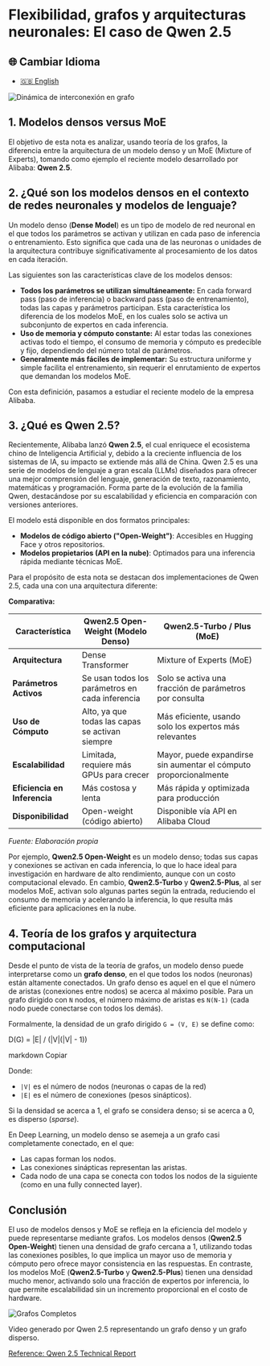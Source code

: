# Flexibilidad, grafos y arquitecturas neuronales: El caso de Qwen 2.5

## 🌐 Cambiar Idioma

- [🇬🇧 English](https://economiayetica.blogspot.com/2025/02/flexibilidad-grafos-y-arquitecturas_53.html)

![Dinámica de interconexión en grafo](https://blogger.googleusercontent.com/img/b/R29vZ2xl/AVvXsEjSYT6N1_pzDA51MbYvty-gvmgWYJlURfTt9v4j0CA7BczoFvUlDhyRh6iDGPqdiwtpahph-xfhazwaLseSi9s5qGSOG0V09mkbGN4DzKBbNu629SGKItVLhenap6ti-05iPHMDGyfoRqqPII6n4gvXnriXBpIGRG7xiBnSh-otknyziZkqbHNc20BKc9g/s320/20250202_0545_Graph%20Interconnection%20Dynamics_simple_compose_01jk2xbw1vf8tr5vqecyrwf70y.gif)



## 1. Modelos densos versus MoE

El objetivo de esta nota es analizar, usando teoría de los grafos, la diferencia entre la arquitectura de un modelo denso y un MoE (Mixture of Experts), tomando como ejemplo el reciente modelo desarrollado por Alibaba: **Qwen 2.5**.

## 2. ¿Qué son los modelos densos en el contexto de redes neuronales y modelos de lenguaje?

Un modelo denso (**Dense Model**) es un tipo de modelo de red neuronal en el que todos los parámetros se activan y utilizan en cada paso de inferencia o entrenamiento. Esto significa que cada una de las neuronas o unidades de la arquitectura contribuye significativamente al procesamiento de los datos en cada iteración.

Las siguientes son las características clave de los modelos densos:

- **Todos los parámetros se utilizan simultáneamente:** En cada forward pass (paso de inferencia) o backward pass (paso de entrenamiento), todas las capas y parámetros participan. Esta característica los diferencia de los modelos MoE, en los cuales solo se activa un subconjunto de expertos en cada inferencia.
- **Uso de memoria y cómputo constante:** Al estar todas las conexiones activas todo el tiempo, el consumo de memoria y cómputo es predecible y fijo, dependiendo del número total de parámetros.
- **Generalmente más fáciles de implementar:** Su estructura uniforme y simple facilita el entrenamiento, sin requerir el enrutamiento de expertos que demandan los modelos MoE.

Con esta definición, pasamos a estudiar el reciente modelo de la empresa Alibaba.

## 3. ¿Qué es Qwen 2.5?

Recientemente, Alibaba lanzó **Qwen 2.5**, el cual enriquece el ecosistema chino de Inteligencia Artificial y, debido a la creciente influencia de los sistemas de IA, su impacto se extiende más allá de China. Qwen 2.5 es una serie de modelos de lenguaje a gran escala (LLMs) diseñados para ofrecer una mejor comprensión del lenguaje, generación de texto, razonamiento, matemáticas y programación. Forma parte de la evolución de la familia Qwen, destacándose por su escalabilidad y eficiencia en comparación con versiones anteriores.

El modelo está disponible en dos formatos principales:

- **Modelos de código abierto ("Open-Weight")**: Accesibles en Hugging Face y otros repositorios.
- **Modelos propietarios (API en la nube)**: Optimados para una inferencia rápida mediante técnicas MoE.

Para el propósito de esta nota se destacan dos implementaciones de Qwen 2.5, cada una con una arquitectura diferente:

**Comparativa:**

| Característica             | Qwen2.5 Open-Weight (Modelo Denso)                | Qwen2.5-Turbo / Plus (MoE)                                           |
|----------------------------|---------------------------------------------------|----------------------------------------------------------------------|
| **Arquitectura**           | Dense Transformer                                 | Mixture of Experts (MoE)                                             |
| **Parámetros Activos**     | Se usan todos los parámetros en cada inferencia   | Solo se activa una fracción de parámetros por consulta               |
| **Uso de Cómputo**         | Alto, ya que todas las capas se activan siempre   | Más eficiente, usando solo los expertos más relevantes               |
| **Escalabilidad**          | Limitada, requiere más GPUs para crecer           | Mayor, puede expandirse sin aumentar el cómputo proporcionalmente      |
| **Eficiencia en Inferencia** | Más costosa y lenta                             | Más rápida y optimizada para producción                              |
| **Disponibilidad**         | Open-weight (código abierto)                      | Disponible vía API en Alibaba Cloud                                  |

*Fuente: Elaboración propia*

Por ejemplo, **Qwen2.5 Open-Weight** es un modelo denso; todas sus capas y conexiones se activan en cada inferencia, lo que lo hace ideal para investigación en hardware de alto rendimiento, aunque con un costo computacional elevado. En cambio, **Qwen2.5-Turbo** y **Qwen2.5-Plus**, al ser modelos MoE, activan solo algunas partes según la entrada, reduciendo el consumo de memoria y acelerando la inferencia, lo que resulta más eficiente para aplicaciones en la nube.

## 4. Teoría de los grafos y arquitectura computacional

Desde el punto de vista de la teoría de grafos, un modelo denso puede interpretarse como un **grafo denso**, en el que todos los nodos (neuronas) están altamente conectados. Un grafo denso es aquel en el que el número de aristas (conexiones entre nodos) se acerca al máximo posible. Para un grafo dirigido con `N` nodos, el número máximo de aristas es `N(N-1)` (cada nodo puede conectarse con todos los demás).

Formalmente, la densidad de un grafo dirigido `G = (V, E)` se define como:

D(G) = |E| / (|V|(|V| - 1))

markdown
Copiar

Donde:
- `|V|` es el número de nodos (neuronas o capas de la red)
- `|E|` es el número de conexiones (pesos sinápticos).

Si la densidad se acerca a 1, el grafo se considera denso; si se acerca a 0, es disperso (*sparse*).

En Deep Learning, un modelo denso se asemeja a un grafo casi completamente conectado, en el que:
- Las capas forman los nodos.
- Las conexiones sinápticas representan las aristas.
- Cada nodo de una capa se conecta con todos los nodos de la siguiente (como en una fully connected layer).

## Conclusión

El uso de modelos densos y MoE se refleja en la eficiencia del modelo y puede representarse mediante grafos. Los modelos densos (**Qwen2.5 Open-Weight**) tienen una densidad de grafo cercana a 1, utilizando todas las conexiones posibles, lo que implica un mayor uso de memoria y cómputo pero ofrece mayor consistencia en las respuestas. En contraste, los modelos MoE (**Qwen2.5-Turbo** y **Qwen2.5-Plus**) tienen una densidad mucho menor, activando solo una fracción de expertos por inferencia, lo que permite escalabilidad sin un incremento proporcional en el costo de hardware.

![Grafos Completos](https://blogger.googleusercontent.com/img/b/R29vZ2xl/AVvXsEjQtx6hUt9Vu_a-kVpLrj40BR_Hyhxc8zscng-88kB9vXLqF9xlcFLiivXR5uFeahe6tPssbksDsxHsKfDz_kKxBM_TPBpIwyOjlA7WPLwtJJcSPEsInVcFUzbToNjapspjPC0LDqf2YELbcAgzRiWWPAFoeWzx439Ypt5rYF2VOL5Ussn3Mr7b9CrOQBU/s320/grafos%20completos.gif)

Video generado por Qwen 2.5 representando un grafo denso y un grafo disperso.

[Reference: Qwen 2.5 Technical Report](https://arxiv.org/abs/2412.15115)
